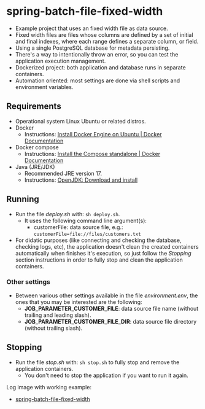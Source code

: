 # spring-batch-file-fixed-width
- Example project that uses an fixed width file as data source.
- Fixed width files are files whose columns are defined by a set of initial and final indexes, where each range defines a separate column, or field.
- Using a single PostgreSQL database for metadata persisting.
- There's a way to intentionally throw an error, so you can test the application execution management.
- Dockerized project: both application and database runs in separate containers.
- Automation oriented: most settings are done via shell scripts and environment variables.

## Requirements
- Operational system Linux Ubuntu or related distros.
- Docker
    - Instructions: [Install Docker Engine on Ubuntu | Docker Documentation](https://docs.docker.com/engine/install/ubuntu/)
- Docker compose
    - Instructions: [Install the Compose standalone | Docker Documentation](https://docs.docker.com/compose/install/other/)
- Java (JRE/JDK)
    - Recommended JRE version 17.
    - Instructions: [OpenJDK: Download and install](https://openjdk.org/install/)

## Running
- Run the file *deploy.sh* with: `sh deploy.sh`.
    - It uses the following command line argument(s):
        - customerFile: data source file, e.g.: `customerFile=file://files/customers.txt`
- For didatic purposes (like connecting and checking the database, checking logs, etc), the application doesn't clean the created containers automatically when finishes it's execution, so just follow the *Stopping* section instructions in order to fully stop and clean the application containers.

### Other settings
- Between various other settings available in the file *environment.env*, the ones that you may be interested are the following:
    - **JOB_PARAMETER_CUSTOMER_FILE**: data source file name (without trailing and leading slash).
    - **JOB_PARAMETER_CUSTOMER_FILE_DIR**: data source file directory (without trailing slash).

## Stopping
- Run the file *stop.sh* with: `sh stop.sh` to fully stop and remove the application containers.
    - You don't need to stop the application if you want to run it again.

Log image with working example:
- [spring-batch-file-fixed-width](https://i.imgur.com/iBSSCLd.png)